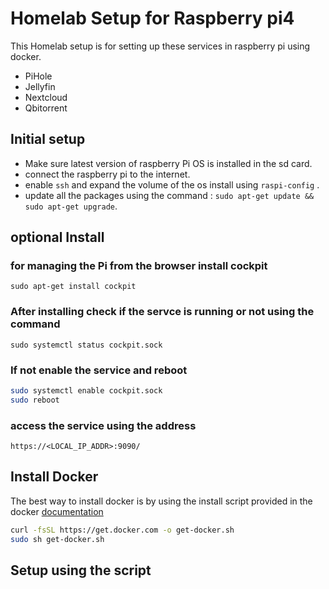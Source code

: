 # Homelab Setup for Raspberry pi4

This Homelab setup is for setting up these services in raspberry pi using docker.

- PiHole
- Jellyfin
- Nextcloud
- Qbitorrent

## Initial setup

- Make sure latest version of raspberry Pi OS is installed in the sd card.
- connect the raspberry pi to the internet.
- enable `ssh` and expand the volume of the os install using `raspi-config` .
- update all the packages using the command : `sudo apt-get update && sudo apt-get upgrade`.


## optional Install 

### for managing the Pi from the browser install cockpit 
` sudo apt-get install cockpit `
### After installing check if the servce is running or not using the command
`sudo systemctl status cockpit.sock`
### If not enable the service and reboot

```bash
sudo systemctl enable cockpit.sock 
sudo reboot
``` 

### access the service using the address

`https://<LOCAL_IP_ADDR>:9090/`

## Install Docker
The best way to install docker is by using the install script provided in the docker [documentation](https://docs.docker.com/engine/install/debian/#install-using-the-convenience-script)

```bash 
curl -fsSL https://get.docker.com -o get-docker.sh
sudo sh get-docker.sh
```

## Setup using the script 